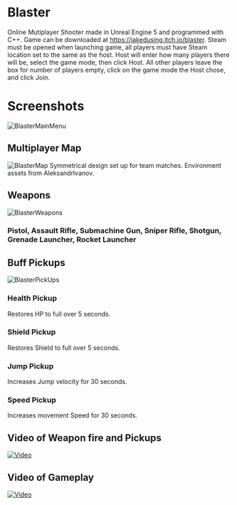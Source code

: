 # Blaster
Online Mutiplayer Shooter made in Unreal Engine 5 and programmed with C++.
Game can be downloaded at https://jakedusing.itch.io/blaster.
Steam must be opened when launching game, all players must have Steam location set to the same as the host.
Host will enter how many players there will be, select the game mode, then click Host.
All other players leave the box for number of players empty, click on the game mode the Host chose, and click Join.

# Screenshots
![BlasterMainMenu](https://github.com/jakedusing/blaster/assets/132010022/eb5ff5cb-a5a4-47bd-bc4e-0dc9457b0d23)

## Multiplayer Map
![BlasterMap](https://github.com/jakedusing/blaster/assets/132010022/063703e1-15d0-416f-a9ae-3845440f5e5d)
Symmetrical design set up for team matches.  Environment assets from Aleksandrlvanov.

## Weapons
![BlasterWeapons](https://github.com/jakedusing/blaster/assets/132010022/2a084e59-db6c-46db-9a53-33c2bb8e0cd3)

### Pistol, Assault Rifle, Submachine Gun, Sniper Rifle, Shotgun, Grenade Launcher, Rocket Launcher  

  
## Buff Pickups
![BlasterPickUps](https://github.com/jakedusing/blaster/assets/132010022/d851f851-bca4-43a5-8dee-546972737476)  

### Health Pickup
Restores HP to full over 5 seconds.

### Shield Pickup
Restores Shield to full over 5 seconds.

### Jump Pickup
Increases Jump velocity for 30 seconds.

### Speed Pickup
Increases movement Speed for 30 seconds.


## Video of Weapon fire and Pickups
[![Video](https://img.youtube.com/vi/m5c29sH-QEA/maxresdefault.jpg)](https://www.youtube.com/watch?v=m5c29sH-QEA)

## Video of Gameplay
[![Video](https://img.youtube.com/vi/NwBfEmHT-3w/maxresdefault.jpg)](https://www.youtube.com/watch?v=NwBfEmHT-3w)
